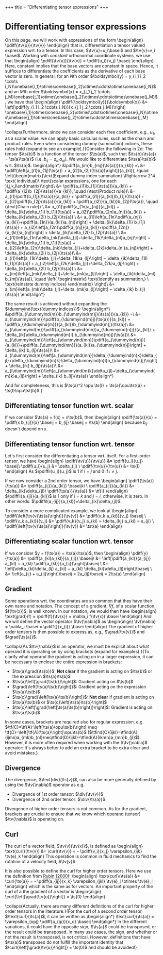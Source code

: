 +++
title = "Differentiating tensor expressions"
+++

# Differentiating tensor expressions
On this page, we will work with expressions of the form
\begin{align}
\pdiff{\tv{u}}{\tv{v}}
\end{align}
that is, differentiation a tensor valued expression wrt. to a tensor. In this case, $\tv{u}=u_i\basei$ and $\tv{v}=v_i \basei$. Working with *constant* orthonormal coordinate systems, we use that
\begin{align}
\pdiff{\tv{u}}{\tv{v}} = \pdiff{u_i}{v_j} \baseij
\end{align}
Here, constant implies that the base vectors are constant in space. 
Hence, it suffices to differentiate the coefficients as the derivative of each base vector is zero. 
In general, for an $N$th order $\boldsymbol{y} = y_{i_1 i_2 \cdots i_N}\onebase{i_1}\otimes\onebase{i_2}\otimes\cdots\otimes\onebase{i_N}$ and an $M$th order $\boldsymbol{x} = x_{j_1 j_2 \cdots j_M}\onebase{j_1}\otimes\onebase{j_2}\otimes\cdots\otimes\onebase{j_M}$, we have that
\begin{align}
\pdiff{\boldsymbol{y}}{\boldsymbol{x}} &= \left[\pdiff{y_{i_1 i_2 \cdots i_N}}{x_{j_1 j_2 \cdots j_M}}\right] \onebase{i_1}\otimes\onebase{i_2}\otimes\cdots\otimes\onebase{i_N}\otimes\onebase{j_1}\otimes\onebase{j_2}\otimes\cdots\otimes\onebase{j_M}
\end{align}

\collaps{Furthermore, since we can consider each free coefficient, e.g., $u_1$, as a scalar value, we can apply basic calculus rules, such as the chain and product rules. Even when considering dummy (summation) indices, these rules hold (expand to see an example).}{Consider the following in 2d: 
The tensor $\ts{b}$ is a function of the tensor $\ts{a}$, such that $\ts{b}(\ts{a}) = \ts{a}\ts{a}$ (i.e. $b_{ij} = a_{in}a_{nj}$). We would like to differentiate $\ts{a}\ts{b}$ wrt. $\ts{a}$. 
\begin{align*}
&\pdiff{a_{im}b_{mj}(\ts{a})}{a_{kl}} =\\
&= \pdiff{\left[a_{i1}b_{1j}(\ts{a}) + a_{i2}b_{2j}(\ts{a})\right]}{a_{kl}}, \quad \left(\begin{matrix}\text{Expand dummy index summation}  \Rightarrow 2^4 \text{ individual}\\ \text{scalar expressions, one for each }i,j,k,l\end{matrix}\right)\\
&= \pdiff{a_{i1}b_{1j}(\ts{a})}{a_{kl}} + \pdiff{a_{i2}b_{2j}(\ts{a})}{a_{kl}}, \quad (\text{Product rule})\\
&= a_{i1}\pdiff{b_{1j}(\ts{a})}{a_{kl}} + \pdiff{a_{i1}}{a_{kl}}b_{1j}(\ts{a}) + a_{i2}\pdiff{b_{2j}(\ts{a})}{a_{kl}} + \pdiff{a_{i2}}{a_{kl}}b_{2j}(\ts{a}), \quad (\text{Chain rule}) \\
&= a_{i1}\pdiff{a_{1n}a_{nj}}{a_{kl}} + \delta_{ik}\delta_{1l} b_{1j}(\ts{a}) + a_{i2}\pdiff{a_{2n}a_{nj}}{a_{kl}} + \delta_{ik}\delta_{2l} b_{2j}(\ts{a}) \\
&= a_{i1}\left[a_{1n}\pdiff{a_{nj}}{a_{kl}}+\pdiff{a_{1n}}{a_{kl}}a_{nj}\right] + \delta_{ik}\delta_{1l} b_{1j}(\ts{a}) + a_{i2}\left[a_{2n}\pdiff{a_{nj}}{a_{kl}}+\pdiff{a_{2n}}{a_{kl}}a_{nj}\right] + \delta_{ik}\delta_{2l} b_{2j}(\ts{a}) \\
&= a_{i1}\left[a_{1n}\delta_{nk}\delta_{jl}+\delta_{1k}\delta_{nl}a_{nj}\right] + \delta_{ik}\delta_{1l} b_{1j}(\ts{a}) + a_{i2}\left[a_{2n}\delta_{nk}\delta_{jl}+\delta_{2k}\delta_{nl}a_{nj}\right] + \delta_{ik}\delta_{2l} b_{2j}(\ts{a})\\
&= a_{i1}\left[a_{1k}\delta_{jl}+\delta_{1k}a_{lj}\right] + \delta_{ik}\delta_{1l} b_{1j}(\ts{a}) + a_{i2}\left[a_{2k}\delta_{jl}+\delta_{2k}a_{lj}\right] + \delta_{ik}\delta_{2l} b_{2j}(\ts{a}) \\
&= a_{im}\left[a_{mk}\delta_{jl}+\delta_{mk}a_{lj}\right] + \delta_{ik}\delta_{ml} b_{mj}(\ts{a}), \quad \left( \begin{matrix} \text{Identify as summation,} \\ \text{reinstate dummy indices} \end{matrix} \right)\\
&= a_{im}\left[a_{mk}\delta_{jl}+\delta_{mk}a_{lj}\right] + \delta_{ik} b_{lj}(\ts{a})
\end{align*}

The same result is achieved without expanding the $\dummyind{\text{dummy indices}}$:
\begin{align*}
&\pdiff{a_{i\dummyind{m}}b_{\dummyind{m}j}(\ts{a})}{a_{kl}} =\\
&= a_{i\dummyind{m}}\pdiff{b_{\dummyind{m}j}(\ts{a})}{a_{kl}} + \pdiff{a_{i\dummyind{m}}}{a_{kl}}b_{\dummyind{m}j}(\ts{a})\\
&= a_{i\dummyind{m}}\pdiff{a_{\dummyind{mn}}a_{\dummyind{n}j}}{a_{kl}} + \delta_{ik}\delta_{\dummyind{m}l} b_{\dummyind{m}j}(\ts{a})\\
&= a_{i\dummyind{m}}\left[a_{\dummyind{mn}}\pdiff{a_{\dummyind{n}j}}{a_{kl}}+\pdiff{a_{\dummyind{mn}}}{a_{kl}}a_{\dummyind{n}j}\right] + \delta_{ik} b_{lj}(\ts{a})\\
&= a_{i\dummyind{m}}\left[a_{\dummyind{mn}}\delta_{\dummyind{n}k}\delta_{jl}+\delta_{\dummyind{m}k}\delta_{\dummyind{n}l}a_{\dummyind{n}j}\right] + \delta_{ik} b_{lj}(\ts{a})\\
&= a_{i\dummyind{m}}\left[a_{\dummyind{m}k}\delta_{jl}+\delta_{\dummyind{m}k}a_{lj}\right] + \delta_{ik} b_{lj}(\ts{a})
\end{align*}

And for completeness, this is $\ts{a}^2 \opu \ts{I} + \ts{a}\opu\tst{a} + \ts{I}\opu\tst{b}$
}

## Differentiating tensor function wrt. scalar
If we consider $\ts{a} = f(x) = x\ts{b}$, then 
\begin{align}
\pdiff{\ts{a}}{x} = \pdiff{x b_{ij}}{x} \baseij = b_{ij} \baseij = \ts{b}
\end{align}
because $b_{ij}$ doesn't depend on $x$.

## Differentiating tensor function wrt. tensor
Let's first consider the differentiating a tensor wrt. itself. For a first-order tensor, we have
\begin{align}
\pdiff{\tv{u}}{\tv{u}} &= \pdiff{u_i}{u_j} \baseij\\
\pdiff{u_i}{u_j} &= \delta_{ij} \\
\pdiff{\tv{u}}{\tv{u}} &= \ts{I}
\end{align}
As $\pdiffil{u_i}{u_j}$ is 1 if $i=j$ and 0 if $i\neq j$. 

If we now consider a 2nd order tensor, we have
\begin{align}
\pdiff{\ts{a}}{\ts{a}} &= \pdiff{a_{ij}}{a_{kl}} \baseijkl \\
\pdiff{a_{ij}}{a_{kl}} &= \delta_{ik}\delta_{jl}\\
\pdiff{\ts{a}}{\ts{a}} &= \tf{I}
\end{align}
$\pdiffil{a_{ij}}{a_{kl}}$ is 1 only if $i=k$ and $j=l$, otherwise, it is zero. In other words: $\pdiffil{a_{ij}}{a_{kl}}=\delta_{ik}\delta_{jl}$. 

To consider a more complicated example, we look at
\begin{align}
\pdiff{\left[\tv{v}\ts{a}\right]}{\tv{v}} &= \pdiff{v_k a_{ki}}{v_j} \baseij \\
\pdiff{v_k a_{ki}}{v_j} &= \pdiff{v_k}{v_j} a_{ki} = \delta_{kj} a_{ki} = a_{ji} \\
\pdiff{\left[\tv{v}\ts{a}\right]}{\tv{v}} &= \tst{a}
\end{align}

## Differentiating scalar function wrt. tensor
If we consider $y = f(\ts{a}) = \ts{a}:\ts{a}$, then
\begin{align}
\pdiff{y}{\ts{a}} &= \pdiff{a_{kl}a_{kl}}{a_{ij}} \baseij\\
&= \left[\pdiff{a_{kl}}{a_{ij}} a_{kl} + a_{kl} \pdiff{a_{kl}}{a_{ij}}\right]\baseij \\
&= \left[\delta_{ki}\delta_{lj} a_{kl} + a_{kl} \delta_{ki}\delta_{lj}\right]\baseij \\
&= \left[a_{ij} + a_{ij}\right]\baseij = 2a_{ij}\baseij = 2\ts{a}
\end{align}

## Gradient
Some operations wrt. the coordinates are so common that they have their own name and notation. The concept of a gradient, $\nabla f$, of a scalar function, $f(\tv{x})$, is well known. In our notation, we would then have
\begin{align}
\text{grad}(f) = \pdiff{f}{\tv{x}} = \nabla_i f(\tv{x}) \basei
\end{align}
And we will define the vector operator $\tv{\nabla}$ as 
\begin{align}
\tv{\nabla} = \nabla_i \basei = \pdiff{}{x_{i}} \basei
\end{align}
The gradient of higher order tensors is then possible to express as, e.g., $\grad{\tv{v}}$ and $\grad{\ts{a}}$.

\collaps{As $\tv{\nabla}$ is an operator, we must be explicit about what operand it is operating on by using brackets (expand for examples).}{To clarify what operand the gradient is acting on in a larger expression, it can be necessary to enclose the entire expression in brackets:

* $\ts{a}\grad{\ts{b}}$: **Not clear** if the gradient is acting on $\ts{b}$ or the expression $\ts{a}\ts{b}$
* $\ts{a}\left[\grad{\ts{b}}\right]$: Gradient acting on $\ts{b}$
* $\grad{\left[\ts{a}\ts{b}\right]}$: Gradient acting on the expression $\ts{a}\ts{b}$
* $\ts{c}\grad{\left[\ts{a}\ts{b}\right]}$: **Not clear** if gradient is acting on $\ts{a}\ts{b}$ or $\ts{c}\left[\ts{a}\ts{b}\right]$
* $\ts{c}\left[\grad{\left[\ts{a}\ts{b}\right]}\right]$: Gradient is acting on $\ts{a}\ts{b}$

In some cases, brackets are required also for regular expression, e.g. $\tf{C}=\tf{A}:\left[\ts{a}\opu\ts{b}\right] \neq \tf{D}=\left[\tf{A}:\ts{a}\right]\opu\ts{b}$ ($\tfind{C}{ijkl}=\tfind{A}{ijmn}a_{mk}b_{nl}\neq\tfind{D}{ijkl}=\tfind{A}{ikmn}a_{mn}b_{jl}$). However, it is more often required when working with the $\tv{\nabla}$ operator: It's always better to add an extra bracket to be extra clear and avoid mistakes.}

## Divergence
The divergence, $\text{div}(\ts{v})$, can also be more generally defined by using the $\tv{\nabla}$ operator as e.g.
* Divergence of 1st order tensor: $\div{\tv{v}}$
* Divergence of 2nd order tensor: $\div{\ts{a}}$

Divergence of higher order tensors is not common. As for the gradient, brackets are crucial to ensure that we know which operand (tensor) $\tv{\nabla}$ is operating on.

## Curl
The curl of a vector field, $\tv{v}(\tv{x})$, is defined as
\begin{align}
\text{curl}(\tv{v}) &= \curl{\tv{v}} = - \pdiff{v_i}{x_j} \varepsilon_{ijk} \tv{e}_k
\end{align}
This operation is common in fluid mechanics to find the rotation of a velocity field, $\tv{v}$. 

It is also possible to define the curl for higher order tensors. Here we use the definition from [Rubin (2000)](https://doi.org/10.1007/978-94-015-9379-3_2):
\begin{align}
\text{curl}(\ts{a}) &= \curl{\ts{a}} = - \pdiff{a_{ij}}{x_k} \varepsilon_{jkl} \tv{e}_i \otimes \tv{e}_l
\end{align}
which is the same as for vectors. An important property of the curl of a the gradient of a vector is
\begin{align}
\curl{\left[\grad{\tv{u}}\right]} = \ts{0}
\end{align}

\collaps{Actually, there are many different definitions of the curl for higher order tensors in the literature.}{For the curl of a second order tensor, $\text{curl}(\ts{a})$, it can be written as 
\begin{align*}
\text{curl}(\ts{a}) = \varepsilon_{opj} \pdiff{a_{ip}}{x_o} \baseij
\end{align*}
In the different variations, it could have the opposite sign, $\ts{a}$ could be transposed, or the result could be transposed. In many use cases, the sign, and whether or not the result is transposed, is not critical. However, definitions that have $\ts{a}$ transposed do not fulfill the important identity that $\curl{\left[\grad{\tv{u}}\right]} = \ts{0}$ and should be avoided!}
